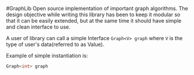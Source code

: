 #GraphLib
Open source implementation of important graph algorithms. The design objective while writing this library has been to keep it modular so that it can be easily extended, but at the same time it should have simple and clean interface to use.

A user of library can call a simple Interface `Graph<V> graph` where `V` is the type of user's data(referred to as Value).

Example of simple instantiation is:

```cpp
Graph<int> graph
```



